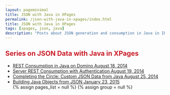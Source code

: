 ```yaml
---
layout: pageminimal
title: JSON with Java in XPages
permalink: /json-with-java-in-xpages/index.html
title: JSON with Java in XPages
tags: [xpages, json, java]
description: "Posts about JSON generation and consumption in Java in IBM Domino/XPages."
---
```


<h2 id="seriesTitle" style="color: #c91b26">Series on JSON Data with Java in XPages</h2>
<ul class="post-list">
  <li>
      <a href="https://edm00se.io/xpages/rest-consumption-server-side">REST Consumption in Java on Domino
          <span class="entry-date"><time datetime="August 18, 2014" itemprop="datePublished">August 18, 2014</time>
          </span>
      </a>
  </li>
  <li>
  	<a href="https://edm00se.io/xpages/server-rest-with-authentication">Server REST Consumption with Authentication
      <span class="entry-date">
        <time datetime="August 19, 2014" itemprop="datePublished">August 19, 2014</time>
      </span>
  	</a>
  </li>
  <li>
  <a href="https://edm00se.io/xpages/custom-JSON-with-Java-sized-XAgent">Completing the Circle: Custom JSON Data from Java
  	<span class="entry-date">
  		<time datetime="{{ August 25, 2014 }}" itemprop="datePublished">August 25, 2014</time>
  	</span>
  </a>
  </li>
  <li>
	<a href="https://edm00se.io/java/building-java-objects-from-json">Building Java Objects from JSON
      <span class="entry-date">
        <time datetime="{{ January 23, 2015 }}" itemprop="datePublished">January 23, 2015</time>
      </span>
  	</a>
  </li>
{% assign pages_list = null %}
{% assign group = null %}
</ul>
